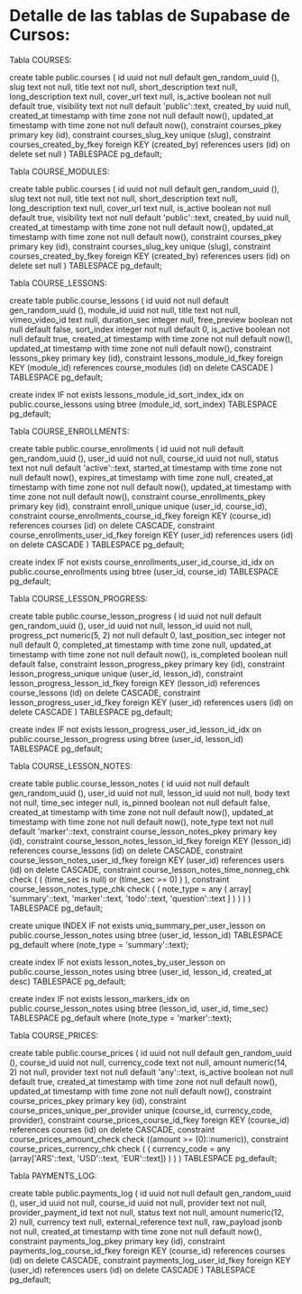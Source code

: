 # Detalle de las tablas de Supabase de Cursos:

Tabla COURSES:

create table public.courses (
  id uuid not null default gen_random_uuid (),
  slug text not null,
  title text not null,
  short_description text null,
  long_description text null,
  cover_url text null,
  is_active boolean not null default true,
  visibility text not null default 'public'::text,
  created_by uuid null,
  created_at timestamp with time zone not null default now(),
  updated_at timestamp with time zone not null default now(),
  constraint courses_pkey primary key (id),
  constraint courses_slug_key unique (slug),
  constraint courses_created_by_fkey foreign KEY (created_by) references users (id) on delete set null
) TABLESPACE pg_default;

Tabla COURSE_MODULES:

create table public.courses (
  id uuid not null default gen_random_uuid (),
  slug text not null,
  title text not null,
  short_description text null,
  long_description text null,
  cover_url text null,
  is_active boolean not null default true,
  visibility text not null default 'public'::text,
  created_by uuid null,
  created_at timestamp with time zone not null default now(),
  updated_at timestamp with time zone not null default now(),
  constraint courses_pkey primary key (id),
  constraint courses_slug_key unique (slug),
  constraint courses_created_by_fkey foreign KEY (created_by) references users (id) on delete set null
) TABLESPACE pg_default;

Tabla COURSE_LESSONS:

create table public.course_lessons (
  id uuid not null default gen_random_uuid (),
  module_id uuid not null,
  title text not null,
  vimeo_video_id text null,
  duration_sec integer null,
  free_preview boolean not null default false,
  sort_index integer not null default 0,
  is_active boolean not null default true,
  created_at timestamp with time zone not null default now(),
  updated_at timestamp with time zone not null default now(),
  constraint lessons_pkey primary key (id),
  constraint lessons_module_id_fkey foreign KEY (module_id) references course_modules (id) on delete CASCADE
) TABLESPACE pg_default;

create index IF not exists lessons_module_id_sort_index_idx on public.course_lessons using btree (module_id, sort_index) TABLESPACE pg_default;

Tabla COURSE_ENROLLMENTS:

create table public.course_enrollments (
  id uuid not null default gen_random_uuid (),
  user_id uuid not null,
  course_id uuid not null,
  status text not null default 'active'::text,
  started_at timestamp with time zone not null default now(),
  expires_at timestamp with time zone null,
  created_at timestamp with time zone not null default now(),
  updated_at timestamp with time zone not null default now(),
  constraint course_enrollments_pkey primary key (id),
  constraint enroll_unique unique (user_id, course_id),
  constraint course_enrollments_course_id_fkey foreign KEY (course_id) references courses (id) on delete CASCADE,
  constraint course_enrollments_user_id_fkey foreign KEY (user_id) references users (id) on delete CASCADE
) TABLESPACE pg_default;

create index IF not exists course_enrollments_user_id_course_id_idx on public.course_enrollments using btree (user_id, course_id) TABLESPACE pg_default;

Tabla COURSE_LESSON_PROGRESS:

create table public.course_lesson_progress (
  id uuid not null default gen_random_uuid (),
  user_id uuid not null,
  lesson_id uuid not null,
  progress_pct numeric(5, 2) not null default 0,
  last_position_sec integer not null default 0,
  completed_at timestamp with time zone null,
  updated_at timestamp with time zone not null default now(),
  is_completed boolean null default false,
  constraint lesson_progress_pkey primary key (id),
  constraint lesson_progress_unique unique (user_id, lesson_id),
  constraint lesson_progress_lesson_id_fkey foreign KEY (lesson_id) references course_lessons (id) on delete CASCADE,
  constraint lesson_progress_user_id_fkey foreign KEY (user_id) references users (id) on delete CASCADE
) TABLESPACE pg_default;

create index IF not exists lesson_progress_user_id_lesson_id_idx on public.course_lesson_progress using btree (user_id, lesson_id) TABLESPACE pg_default;

Tabla COURSE_LESSON_NOTES:

create table public.course_lesson_notes (
  id uuid not null default gen_random_uuid (),
  user_id uuid not null,
  lesson_id uuid not null,
  body text not null,
  time_sec integer null,
  is_pinned boolean not null default false,
  created_at timestamp with time zone not null default now(),
  updated_at timestamp with time zone not null default now(),
  note_type text not null default 'marker'::text,
  constraint course_lesson_notes_pkey primary key (id),
  constraint course_lesson_notes_lesson_id_fkey foreign KEY (lesson_id) references course_lessons (id) on delete CASCADE,
  constraint course_lesson_notes_user_id_fkey foreign KEY (user_id) references users (id) on delete CASCADE,
  constraint course_lesson_notes_time_nonneg_chk check (
    (
      (time_sec is null)
      or (time_sec >= 0)
    )
  ),
  constraint course_lesson_notes_type_chk check (
    (
      note_type = any (
        array[
          'summary'::text,
          'marker'::text,
          'todo'::text,
          'question'::text
        ]
      )
    )
  )
) TABLESPACE pg_default;

create unique INDEX IF not exists uniq_summary_per_user_lesson on public.course_lesson_notes using btree (user_id, lesson_id) TABLESPACE pg_default
where
  (note_type = 'summary'::text);

create index IF not exists lesson_notes_by_user_lesson on public.course_lesson_notes using btree (user_id, lesson_id, created_at desc) TABLESPACE pg_default;

create index IF not exists lesson_markers_idx on public.course_lesson_notes using btree (lesson_id, user_id, time_sec) TABLESPACE pg_default
where
  (note_type = 'marker'::text);

Tabla COURSE_PRICES:

create table public.course_prices (
  id uuid not null default gen_random_uuid (),
  course_id uuid not null,
  currency_code text not null,
  amount numeric(14, 2) not null,
  provider text not null default 'any'::text,
  is_active boolean not null default true,
  created_at timestamp with time zone not null default now(),
  updated_at timestamp with time zone not null default now(),
  constraint course_prices_pkey primary key (id),
  constraint course_prices_unique_per_provider unique (course_id, currency_code, provider),
  constraint course_prices_course_id_fkey foreign KEY (course_id) references courses (id) on delete CASCADE,
  constraint course_prices_amount_check check ((amount >= (0)::numeric)),
  constraint course_prices_currency_chk check (
    (
      currency_code = any (array['ARS'::text, 'USD'::text, 'EUR'::text])
    )
  )
) TABLESPACE pg_default;

Tabla PAYMENTS_LOG:

create table public.payments_log (
  id uuid not null default gen_random_uuid (),
  user_id uuid not null,
  course_id uuid not null,
  provider text not null,
  provider_payment_id text not null,
  status text not null,
  amount numeric(12, 2) null,
  currency text null,
  external_reference text null,
  raw_payload jsonb not null,
  created_at timestamp with time zone not null default now(),
  constraint payments_log_pkey primary key (id),
  constraint payments_log_course_id_fkey foreign KEY (course_id) references courses (id) on delete CASCADE,
  constraint payments_log_user_id_fkey foreign KEY (user_id) references users (id) on delete CASCADE
) TABLESPACE pg_default;